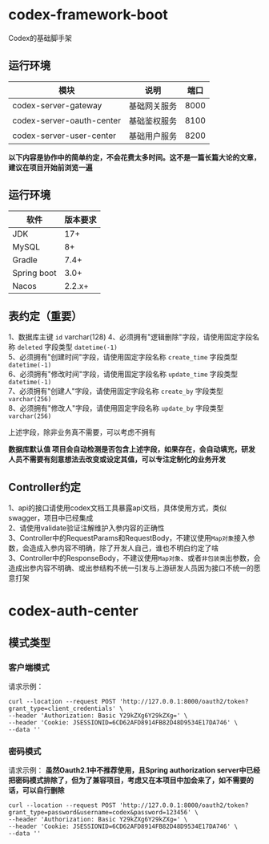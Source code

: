 # codex-framework-boot

Codex的基础脚手架

## 运行环境
| 模块                        | 说明     | 端口     |
|---------------------------|--------|--------|
| codex-server-gateway      | 基础网关服务 | 8000 |
| codex-server-oauth-center | 基础鉴权服务 | 8100 |
| codex-server-user-center  | 基础用户服务 | 8200 |

**以下内容是协作中的简单约定，不会花费太多时间。这不是一篇长篇大论的文章，建议在项目开始前浏览一遍**

## 运行环境
| 软件          | 版本要求   |
|-------------|--------|
| JDK         | 17+    |
| MySQL       | 8+     |
| Gradle      | 7.4+   |
| Spring boot | 3.0+   |
| Nacos       | 2.2.x+ |


## 表约定（重要）

1、数据库主键 `id` varchar(128)
4、必须拥有"逻辑删除"字段，请使用固定字段名称 `deleted` 字段类型 `datetime(-1)`  
5、必须拥有"创建时间"字段，请使用固定字段名称 `create_time` 字段类型 `datetime(-1)`  
6、必须拥有"修改时间"字段，请使用固定字段名称 `update_time` 字段类型 `datetime(-1)`  
7、必须拥有"创建人"字段，请使用固定字段名称 `create_by` 字段类型 `varchar(256)`  
8、必须拥有"修改人"字段，请使用固定字段名称 `update_by` 字段类型 `varchar(256)`

上述字段，除非业务真不需要，可以考虑不拥有

**数据库默认值
项目会自动检测是否包含上述字段，如果存在，会自动填充，研发人员不需要有刻意想法去改变或设定其值，可以专注定制化的业务开发**

## Controller约定
1、api的接口请使用codex文档工具暴露api文档，具体使用方式，类似swagger，项目中已经集成  
2、请使用validate验证注解维护入参内容的正确性  
3、Controller中的RequestParams和RequestBody，不建议使用`Map对象`接入参数，会造成入参内容不明确，除了开发人自己，谁也不明白约定了啥  
3、Controller中的ResponseBody，不建议使用`Map对象`、或者`非包装类`出参数，会造成出参内容不明确、或出参结构不统一引发与上游研发人员因为接口不统一的愿意打架


# codex-auth-center

## 模式类型


### 客户端模式

请求示例：

```shell
curl --location --request POST 'http://127.0.0.1:8000/oauth2/token?grant_type=client_credentials' \
--header 'Authorization: Basic Y29kZXg6Y29kZXg=' \
--header 'Cookie: JSESSIONID=6CD62AFD8914FB82D48D9534E17DA746' \
--data ''
```

### 密码模式

请求示例：
**虽然Oauth2.1中不推荐使用，且Spring authorization server中已经把密码模式排除了，但为了兼容项目，考虑又在本项目中加会来了，如不需要的话，可以自行删除**
```shell
curl --location --request POST 'http://127.0.0.1:8000/oauth2/token?grant_type=password&username=codex&password=123456' \
--header 'Authorization: Basic Y29kZXg6Y29kZXg=' \
--header 'Cookie: JSESSIONID=6CD62AFD8914FB82D48D9534E17DA746' \
--data ''
```





